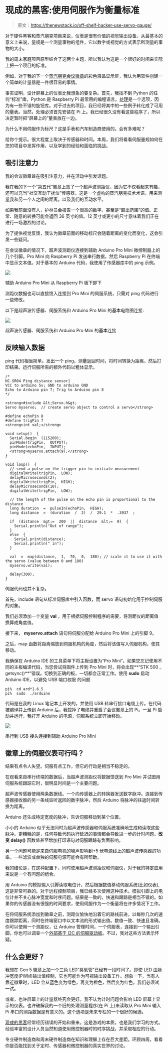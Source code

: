 # 现成的黑客:使用伺服作为衡量标准

> 原文：<https://thenewstack.io/off-shelf-hacker-use-servo-gauge/>

对于硬件黑客和蒸汽朋克项目来说，仪表是很有价值的视觉输出设备。从最基本的意义上来说，量规是一个测量事物的组件，它以数字或视觉的方式表示所测量的事物的大小。

我的周末家庭项目原型结合了这两个主题，所以我认为这是一个很好的时间来实际上把一个项目的标准。

例如，对于我的下一个[蒸汽朋克会议徽章](https://thenewstack.io/hacking-hardware-the-never-ending-saga-of-steampunk-name-badge-development/)的彩色液晶显示屏，我认为用软件创建一个简单的计量器是一件很容易的事情。

事实证明，设计屏幕上的仪表比我想象的要复杂。首先，我找不到 Python 的任何“标准”库，Python 是 Raspberry Pi 最常用的编程语言。[处理](https://thenewstack.io/off-shelf-hacker-expand-projects-processing-sketchbook/)是一个选项，因为有一些不错的旋钮库。对于过去的项目，我已经将其中的一些例子转化成了可用的量表。当然，处理必须首先安装在 Pi 上。我已经很久没有看这些程序了，所以决定暂时把“屏幕上的”量表放在一边。

为什么不用伺服作为标尺？这是手表和汽车制造商使用的。会有多难呢？

给你个提示。很大程度上取决于传感器和时间。本周，我们将看看伺服量规如何在您的项目中发挥作用，以及学到的经验和面临的挑战。

## 吸引注意力

我的会议徽章旨在吸引注意力，并在活动中引发话题。

我在我的下一个“第五代”徽章上放了一个超声波测距仪，因为它不仅看起来有趣，还可以充当“社交互动干扰仪”传感器。这是一个虚构的蒸汽朋克技术术语，用来测量我和另一个人之间的距离，以及我们的互动水平。

如果我前面没有人，护林员会报告一个很高的数字，甚至是“超出范围”的值。正常、随意的转换可能会返回 36 英寸的值。12 英寸或更小的尺寸意味着我们正在进行一场激烈的讨论。

为了提供视觉反馈，我认为徽章前面的移动标尺会随着距离的变化而变化，这会引发一些疑问。

在会议徽章的情况下，超声波测距仪连接到辅助 Arduino Pro Mini 微控制器上的几个引脚。Pro Mini 向 Raspberry Pi 发送串行数据，然后 Raspberry Pi 在终端中显示文本值。对于基本的 Arduino 代码，我使用了传感器库中的 ping 示例。

![](img/19e6f54a5b890f630be8851b3000e5fc.png)

辅助 Arduino Pro Mini 从 Raspberry Pi 板下卸下

测距仪数据也可以直接馈入连接到 Pro Mini 的伺服系统，只需对 ping 代码进行一些修改。

以下是超声波传感器、伺服系统和 Arduino Pro Mini 的基本电路图连接:

![](img/18ff050283f6e9ff5b93cb1cdca26314.png)

超声波传感器、伺服系统和 Arduino Pro Mini 的基本连接

## 反映输入数据

ping 代码相当简单。发出一个 ping，测量返回时间，将时间转换为距离，然后打印结果。运行伺服所需的额外代码以粗体显示。

```
/*
HC-SR04 Ping distance sensor]
VCC to arduino 5v; GND to arduino GND
Echo to Arduino pin 7; Trig to Arduino pin 8
*/

<strong>#include &lt;Servo.h&gt; 
Servo myservo;  // create servo object to control a servo</strong>

#define echoPin 8
#define trigPin 7
<strong>int val;</strong>

void setup()  {
  Serial.begin  (115200);
  pinMode(trigPin,  OUTPUT);
  pinMode(echoPin,  INPUT);
  <strong>myservo.attach(9);</strong>
}

void loop()  {
  // send a pulse on the trigger pin to initiate measurement
  digitalWrite(trigPin,  LOW);
  delayMicroseconds(2);
  digitalWrite(trigPin,  HIGH);
  delayMicroseconds(10);
  digitalWrite(trigPin,  LOW);

  // the length of the pulse on the echo pin is proportional to the distance
  long duration  =  pulseIn(echoPin,  HIGH);
  long distance  =  (duration  /  2)  /  29.1  *  .3937  ;

  if  (distance  &gt;=  200  ||  distance  &lt;=  0)  {
    Serial.println("Out of range");
  }
  else  {
    Serial.print(distance);
    Serial.println(" in");
  }

  val  =  map(distance,  1,  70,  0,  180); // scale it to use it with the servo (value between 0 and 180) 
  myservo.write(val);

  delay(300);
}

```

伺服代码也并不复杂。

首先，include 语句从标准伺服库中引入函数，而 servo 语句初始化用于控制伺服的对象。

我们必须添加一个变量 **val** ，用于根据伺服控制程序的需要，将测距仪的距离值换算成角度值。

接下来， **myservo.attach** 语句将伺服分配给 Arduino Pro Mini 上的引脚 9。

之后，map 函数将距离缩放到伺服机构的角度，然后将该值写入伺服机构，使其移动。

我确保在 Arduino IDE 的工具菜单下将主板设置为“Pro Mini”。如果您忘记使用不同的主板编译代码，当您尝试将固件上传到 Pro Mini 时，将会出现**“STK 500 _ getsync()**”错误。切换到正确的板，一切都会正常工作。使用 **sudo** 启动 Arduino IDE，以避免 USB 端口权限
的问题

```
pi%  cd ard*1.6.5
pi%  sudo  ./arduino  

```

代码是在我的 Linux 笔记本上开发的，并使用 USB 转串行接口电缆上传。在代码被编译并上传到 Arduino 后，我拔掉了电缆并重启了会议徽章上的 Pi。一旦 Pi 启动并运行，我打开 Arduino 的电源，伺服系统立即开始移动。

![](img/43ed8d1d18f68f7e710c0380bb9a7f74.png)

串行到 USB 接头连接到辅助 Arduino Pro Mini

## 徽章上的伺服仪表可行吗？

结果有点令人失望。伺服有点工作，但它的行动是相当不稳定的。

在观看来自串行终端的数据后，当超声波测距仪将数据馈送到 Pro Mini 并试图用伺服系统跟踪它时，很明显时间是一个主要问题。

超声波传感器使用两条数据线。一个向传感器上的转换器发送数字脉冲。连接到传感器接收器的另一条线监听返回的数字脉冲，然后 Arduino 将脉冲的往返时间转换为距离。

Arduino 还生成特定宽度的脉冲，告诉伺服移动到某个位置。

小小的 Arduino 似乎无法同时为超声波传感器和伺服系统准确地生成和读取这些脉冲。更糟糕的是，任何导致代码执行延迟的事情都会导致进一步的计时问题。**改变 delay()** 函数值甚至增加打印语句对伺服跟踪有负面影响。

另一个问题可能是来自伺服电机的噪声影响到+5 伏电源线上的超声波传感器的功率。一些滤波或单独的伺服电源可能会有所帮助。

我的结论是，在这种配置下，同时使用超声波测距仪和伺服仪，对于我的特定应用来说是一个有问题的组合。

用 Arduino 的模拟输入引脚读取电位计，然后根据数值移动伺服系统(比如仪表),这是非常可靠的。对于远程控制项目，我已经多次使用这种技术。模拟引脚上的电位计并不关心脉冲宽度和时序问题。结果是一致的，快速和跟踪是相当不错的。如果你的传感器没有很强的时间要求，使用伺服作为一个衡量将在许多情况下工作。

在将伺服系统添加到徽章之前，测距仪愉快地沿着它的路线前进，以每秒几次的速度跟踪距离，同时在终端窗口中以文本流的形式输出值。数值一致、快速且准确。你可以使用一个测距仪，让 Arduino 管理时间，一个伺服表，连接到一个输出引脚。你也可以调查一个[外部基于 I2C 的伺服驱动板](https://www.adafruit.com/product/815)。不过，我对这些方法表示怀疑。

## 什么会更好？

我想在 Gen 5 徽章上加一个三色 LED“臭氧管”已经有一段时间了。即使 LED 由脉冲宽度(PWM)输出值控制，它也可能作为可视输出设备工作。想象一下，当有人靠近徽章时，LED 会从蓝色变为绿色，再变为橙色，然后变为红色。我们必须试一试。

或者，也许屏幕上的计量器终究会更好。我不认为计时问题会影响 LED 屏幕上显示的仪表。也许破解我的一个旧的处理测量程序(在 Pi 上)来读取从 Pro Mini 输入 Pi 串口的测距数据是有意义的。这个选项是未来专栏的一个很好的候选。

[现成的黑客](/tag/off-the-shelf-hacker/)经常经历错误的开始和重来。这是游戏的本质，也是我们学习的方式。经验丰富的设计人员当然知道使用微控制器时的时序挑战，并采取相应的行动。

专业硬件制造商和周末硬件制造商在知识和理解上存在巨大差距。环顾四周，看看你是否能找到关于定时、传感器和微控制器的真实世界的讨论。

<svg xmlns:xlink="http://www.w3.org/1999/xlink" viewBox="0 0 68 31" version="1.1"><title>Group</title> <desc>Created with Sketch.</desc></svg>